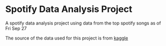 # Spotify Data Analysis Project
A spotify data analysis project using data from the top spotify songs as of Fri Sep 27

The source of the data used for this project is from [kaggle](https://www.kaggle.com/datasets/asaniczka/top-spotify-songs-in-73-countries-daily-updated)
